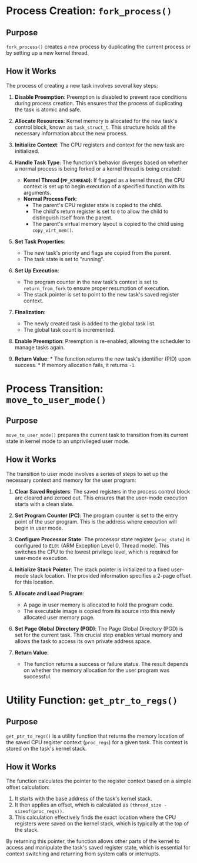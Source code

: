 # Process Creation: `fork_process()`

## Purpose
`fork_process()` creates a new process by duplicating the current process or by setting up a new kernel thread.

## How it Works
The process of creating a new task involves several key steps:

1.  **Disable Preemption**: Preemption is disabled to prevent race conditions during process creation. This ensures that the process of duplicating the task is atomic and safe.

3.  **Allocate Resources**: Kernel memory is allocated for the new task's control block, known as `task_struct_t`. This structure holds all the necessary information about the new process.

4.  **Initialize Context**: The CPU registers and context for the new task are initialized.

5.  **Handle Task Type**: The function's behavior diverges based on whether a normal process is being forked or a kernel thread is being created:
    * **Kernel Thread (`PF_KTHREAD`)**: If flagged as a kernel thread, the CPU context is set up to begin execution of a specified function with its arguments.
    * **Normal Process Fork**:
        * The parent's CPU register state is copied to the child.
        * The child's return register is set to `0` to allow the child to distinguish itself from the parent.
        * The parent's virtual memory layout is copied to the child using `copy_virt_mem()`.

6.  **Set Task Properties**:
    * The new task's priority and flags are copied from the parent.
    * The task state is set to "running".

7.  **Set Up Execution**:
    * The program counter in the new task's context is set to `return_from_fork` to ensure proper resumption of execution.
    * The stack pointer is set to point to the new task's saved register context.

8.  **Finalization**:
    * The newly created task is added to the global task list.
    * The global task count is incremented.

9.  **Enable Preemption**: Preemption is re-enabled, allowing the scheduler to manage tasks again.

10.  **Return Value**:
    * The function returns the new task's identifier (PID) upon success.
    * If memory allocation fails, it returns `-1`.

# Process Transition: `move_to_user_mode()`

## Purpose
`move_to_user_mode()` prepares the current task to transition from its current state in kernel mode to an unprivileged user mode.

## How it Works
The transition to user mode involves a series of steps to set up the necessary context and memory for the user program:

1.  **Clear Saved Registers**: The saved registers in the process control block are cleared and zeroed out. This ensures that the user-mode execution starts with a clean slate.

2.  **Set Program Counter (PC)**: The program counter is set to the entry point of the user program. This is the address where execution will begin in user mode.

3.  **Configure Processor State**: The processor state register (`proc_state`) is configured to `EL0t` (ARM Exception Level 0, Thread mode). This switches the CPU to the lowest privilege level, which is required for user-mode execution.

4.  **Initialize Stack Pointer**: The stack pointer is initialized to a fixed user-mode stack location. The provided information specifies a 2-page offset for this location.

5.  **Allocate and Load Program**:
    * A page in user memory is allocated to hold the program code.
    * The executable image is copied from its source into this newly allocated user memory page.

6.  **Set Page Global Directory (PGD)**: The Page Global Directory (PGD) is set for the current task. This crucial step enables virtual memory and allows the task to access its own private address space.

7.  **Return Value**:
    * The function returns a success or failure status. The result depends on whether the memory allocation for the user program was successful.
  
# Utility Function: `get_ptr_to_regs()`

## Purpose
`get_ptr_to_regs()` is a utility function that returns the memory location of the saved CPU register context (`proc_regs`) for a given task. This context is stored on the task's kernel stack.

## How it Works
The function calculates the pointer to the register context based on a simple offset calculation:

1.  It starts with the base address of the task's kernel stack.
2.  It then applies an offset, which is calculated as `(thread_size - sizeof(proc_regs))`.
3.  This calculation effectively finds the exact location where the CPU registers were saved on the kernel stack, which is typically at the top of the stack.

By returning this pointer, the function allows other parts of the kernel to access and manipulate the task's saved register state, which is essential for context switching and returning from system calls or interrupts.
